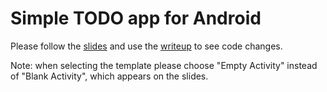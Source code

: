 # Simple TODO app for Android

Please follow the [slides](https://docs.google.com/presentation/d/15JnmfmFa0hJOEkBhG_TeymChLzDzpOTJvBlOj29A9fY/edit) and use the [writeup](http://guides.codepath.com/android/Basic-Todo-App-Tutorial) to see code changes. 

Note: when selecting the template please choose "Empty Activity" instead of "Blank Activity", which appears on the slides.
